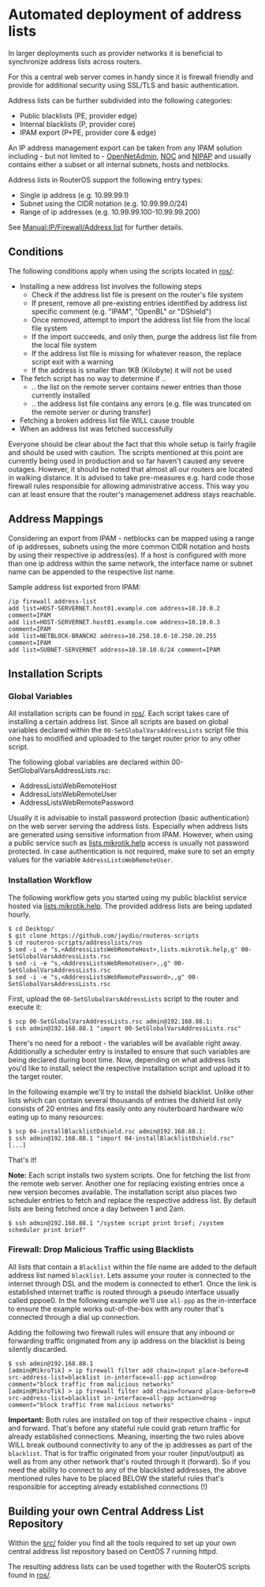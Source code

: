 # Automated deployment of address lists

In larger deployments such as provider networks it is beneficial to synchronize address lists across routers.

For this a central web server comes in handy since it is firewall friendly and provide for additional security using SSL/TLS and basic authentication.

Address lists can be further subdivided into the following categories:

 * Public blacklists (PE, provider edge)
 * Internal blacklists (P, provider core)
 * IPAM export (P+PE, provider core & edge)

An IP address management export can be taken from any IPAM solution including - but not limited to - [OpenNetAdmin](http://opennetadmin.com/), [NOC](https://kb.nocproject.org/) and [NIPAP](http://spritelink.github.io/NIPAP/) and usually contains either a subset or all internal subnets, hosts and netblocks.

Address lists in RouterOS support the following entry types:

 * Single ip address (e.g. 10.99.99.1)
 * Subnet using the CIDR notation (e.g. 10.99.99.0/24)
 * Range of ip addresses (e.g. 10.99.99.100-10.99.99.200)

See [Manual:IP/Firewall/Address list](http://wiki.mikrotik.com/wiki/Manual:IP/Firewall/Address_list) for further details.

## Conditions

The following conditions apply when using the scripts located in [ros/](ros/):

 * Installing a new address list involves the following steps
   * Check if the address list file is present on the router's file system
   * If present, remove all pre-existing entries identified by address list specific comment (e.g. "IPAM", "OpenBL" or "DShield")
   * Once removed, attempt to import the address list file from the local file system
   * If the import succeeds, and only then, purge the address list file from the local file system
   * If the address list file is missing for whatever reason, the replace script exit with a warning
   * If the address is smaller than 1KB (Kilobyte) it will not be used
 * The fetch script has no way to determine if ..
   * .. the list on the remote server contains newer entries than those currently installed
   * .. the address list file contains any errors (e.g. file was truncated on the remote server or during transfer)
 * Fetching a broken address list file WILL cause trouble
 * When an address list was fetched successfully 

Everyone should be clear about the fact that this whole setup is fairly fragile and should be used with caution. The scripts mentioned at this point are currently being used in production and so far haven't caused any severe outages. However, it should be noted that almost all our routers are located in walking distance. It is advised to take pre-measures e.g. hard code those firewall rules responsible for allowing administrative access. This way you can at least ensure that the router's managemenet address stays reachable.

## Address Mappings

Considering an export from IPAM - netblocks can be mapped using a range of ip addresses, subnets using the more common CIDR notation and hosts by using their respective ip address(es). If a host is configured with more than one ip address within the same network, the interface name or subnet name can be appended to the respective list name.

Sample address list exported from IPAM:

```
/ip firewall address-list
add list=HOST-SERVERNET.host01.example.com address=10.10.0.2 comment=IPAM
add list=HOST-SERVERNET.host01.example.com address=10.10.0.3 comment=IPAM
add list=NETBLOCK-BRANCH2 address=10.250.10.0-10.250.20.255 comment=IPAM
add list=SUBNET-SERVERNET address=10.10.10.0/24 comment=IPAM
```

## Installation Scripts

### Global Variables

All installation scripts can be found in [ros/](ros/). Each script takes care of installing a certain address list. Since all scripts are based on global variables declared within the `00-SetGlobalVarsAddressLists` script file this one has to modified and uploaded to the target router prior to any other script.

The following global variables are declared within 00-SetGlobalVarsAddressLists.rsc:

 * AddressListsWebRemoteHost
 * AddressListsWebRemoteUser
 * AddressListsWebRemotePassword

Usually it is advisable to install password protection (basic authentication) on the web server serving the address lists. Especially when address lists are generated using sensitive information from IPAM. However, when using a public service such as [lists.mikrotik.help](https://lists.mikrotik.help) access is usually not password protected. In case authentication is not required, make sure to set an empty values for the variable `AddressListsWebRemoteUser`.

### Installation Workflow

The following workflow gets you started using my public blacklist service hosted via [lists.mikrotik.help](http://lists.mikrotik.help/). The provided address lists are being updated hourly.

```
$ cd Desktop/
$ git clone https://github.com/jaydio/routeros-scripts
$ cd routeros-scripts/addresslists/ros
$ sed -i -e "s,<AddressListsWebRemoteHost>,lists.mikrotik.help,g" 00-SetGlobalVarsAddressLists.rsc
$ sed -i -e "s,<AddressListsWebRemoteUser>,,g" 00-SetGlobalVarsAddressLists.rsc
$ sed -i -e "s,<AddressListsWebRemotePassword>,,g" 00-SetGlobalVarsAddressLists.rsc
```

First, upload the `00-SetGlobalVarsAddressLists` script to the router and execute it:

```
$ scp 00-SetGlobalVarsAddressLists.rsc admin@192.168.88.1:
$ ssh admin@192.168.88.1 "import 00-SetGlobalVarsAddressLists.rsc"
```

There's no need for a reboot - the variables will be available right away. Additionally a scheduler entry is installed to ensure that such variables are being declared during boot time. Now, depending on what address lists you'd like to install, select the respective installation script and upload it to the target router.

In the following example we'll try to install the dshield blacklist. Unlike other lists which can contain several thousands of entries the dshield list only consists of 20 entries and fits easily onto any routerboard hardware w/o eating up to many resources:

```
$ scp 04-installBlacklistDshield.rsc admin@192.168.88.1:
$ ssh admin@192.168.88.1 "import 04-installBlacklistDshield.rsc"
[...]
```

That's it!

**Note:** Each script installs two system scripts. One for fetching the list from the remote web server. Another one for replacing existing entries once a new version becomes available. The installation script also places two scheduler entries to fetch and replace the respective address list. By default lists are being fetched once a day between 1 and 2am.

```
$ ssh admin@192.168.88.1 "/system script print brief; /system scheduler print brief"
```

### Firewall: Drop Malicious Traffic using Blacklists

All lists that contain a `Blacklist` within the file name are added to the default address list named `blacklist`. Lets assume your router is connected to the internet through DSL and the modem is connected to ether1. Once the link is established internet traffic is routed through a pseudo interface usually called pppoe0. In the following example we'll use `all-ppp` as the in-interface to ensure the example works out-of-the-box with any router that's connected through a dial up connection.

Adding the following two firewall rules will ensure that any inbound or forwarding traffic originated from any ip address on the blacklist is being silently discarded.

```
$ ssh admin@192.168.88.1
[admin@MikroTik] > ip firewall filter add chain=input place-before=0 src-address-list=blacklist in-interface=all-ppp action=drop comment="block traffic from malicious networks"
[admin@MikroTik] > ip firewall filter add chain=forward place-before=0 src-address-list=blacklist in-interface=all-ppp action=drop comment="block traffic from malicious networks"
```

**Important:** Both rules are installed on top of their respective chains - input and forward. That's before any stateful rule could grab return traffic for already established connections. Meaning, inserting the two rules above WILL break outbound connectivity to any of the ip addresses as part of the `blacklist`. That is for traffic originated from your router (input/output) as well as from any other network that's routed through it (forward). So if you need the ability to connect to any of the blacklisted addresses, the above mentioned rules have to be placed BELOW the stateful rules that's responsible for accepting already established connections (!)

## Building your own Central Address List Repository

Within the [src/](src/) folder you find all the tools required to set up your own central address list repository based on CentOS 7 running httpd.

The resulting address lists can be used together with the RouterOS scripts found in [ros/](ros/).
